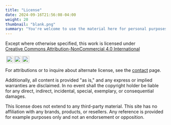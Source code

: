 ```yaml
---
title: "License"
date: 2024-09-16T21:56:08-04:00
weight: 20
thumbnail: "blank.png"
summary: "You're welcome to use the material here for personal purposes. Here are the details on the conditions of use."
---
```


Except where otherwise specified,
this work is licensed under <a href="https://creativecommons.org/licenses/by-nc/4.0/?ref=chooser-v1" target="_blank" rel="license noopener noreferrer" style="display:inline-block;">Creative Commons Attribution-NonCommercial 4.0 International<div><img style="height:22px!important;margin-left:3px;vertical-align:text-bottom;display:inline;" src="https://mirrors.creativecommons.org/presskit/icons/cc.svg?ref=chooser-v1" alt=""><img style="height:22px!important;margin-left:3px;vertical-align:text-bottom;display:inline;" src="https://mirrors.creativecommons.org/presskit/icons/by.svg?ref=chooser-v1" alt=""><img style="height:22px!important;margin-left:3px;vertical-align:text-bottom;display:inline;" src="https://mirrors.creativecommons.org/presskit/icons/nc.svg?ref=chooser-v1" alt=""></div></a>

For attributions or to inquire about alternate license, see the
[contact](/about/contact/) page.

Additionally, all content is provided "as is," and any express or implied
warranties are disclaimed. In no event shall the copyright holder be liable
for any direct, indirect, incidental, special, exemplary, or consequential
damages.

This license does not extend to any third-party material. This site has no
affiliation with any brands, products, or resellers. Any reference is
provided for example purposes only and not an endorsement or opposition.
